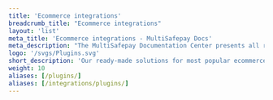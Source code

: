 ```yaml
---
title: 'Ecommerce integrations'
breadcrumb_title: "Ecommerce integrations"
layout: 'list'
meta_title: 'Ecommerce integrations - MultiSafepay Docs'
meta_description: "The MultiSafepay Documentation Center presents all relevant information about our Plugins and API. You can also find support pages for payment methods, tools and general questions as well as the contact details of our Support and Integration Teams."
logo: '/svgs/Plugins.svg'
short_description: 'Our ready-made solutions for most popular ecommerce platforms'
weight: 10
aliases: [/plugins/]
aliases: [/integrations/plugins/]
---
```

